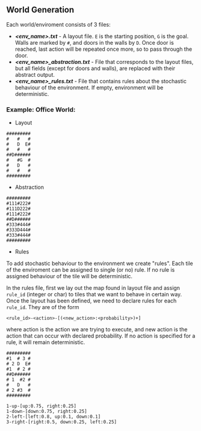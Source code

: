 ## World Generation

Each world/enviroment consists of 3 files:
- ***<env_name>.txt*** - A layout file. `E` is the starting position, `G` is the goal. Walls are marked by `#`, and doors in the walls by `D`. Once door is reached, last action will be repeated once more, so to pass through the door.
- ***<env_name>_abstraction.txt*** - File that corresponds to the layout files, but all fields (except for doors and walls), are replaced with their abstract output.
- ***<env_name>_rules.txt*** - File that contains rules about the stochastic behaviour of the environment. If empty, environment will be deterministic.

### Example: Office World:
- Layout
```
#########
#   #   #
#   D  E#
#   #   #
##D######
#   #G  #
#   D   #
#   #   #
#########
```
- Abstraction
```
#########
#111#222#
#111D222#
#111#222#
##D######
#333#444#
#333D444#
#333#444#
#########
```
- Rules

To add stochastic behaviour to the environment we create "rules". Each tile of the enviroment can be assigned to single (or no) rule.
If no rule is assigned behaviour of the tile will be deterministic.

In the rules file, first we lay out the map found in layout file and assign `rule_id` (integer or char) to tiles that we want to behave in certain way.
Once the layout has been defined, we need to declare rules for each `rule_id`.
They are of the form

```
<rule_id>-<action>-[(<new_action>:<probability>)+]
```
where action is the action we are trying to execute, and new action is the action that can occur with declared probability.
If no action is specified for a rule, it will remain deterministic.

```
#########
#1  # 3 #
# 2 D  E#
#1  # 2 #
##D######
# 1  #2 #
#   D   #
# 2 #3  #
#########

1-up-[up:0.75, right:0.25]
1-down-[down:0.75, right:0.25]
2-left-[left:0.8, up:0.1, down:0.1]
3-right-[right:0.5, down:0.25, left:0.25]
```